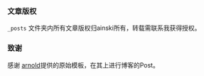 ### 文章版权

`_posts` 文件夹内所有文章版权归ainski所有，转载需联系我获得授权。

### 致谢


感谢 [arnold](https://github.com/arnold117/)提供的原始模板，在其上进行博客的Post。

